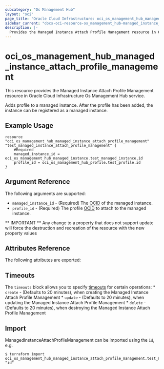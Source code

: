 ```yaml
---
subcategory: "Os Management Hub"
layout: "oci"
page_title: "Oracle Cloud Infrastructure: oci_os_management_hub_managed_instance_attach_profile_management"
sidebar_current: "docs-oci-resource-os_management_hub-managed_instance_attach_profile_management"
description: |-
  Provides the Managed Instance Attach Profile Management resource in Oracle Cloud Infrastructure Os Management Hub service
---
```


# oci_os_management_hub_managed_instance_attach_profile_management
This resource provides the Managed Instance Attach Profile Management resource in Oracle Cloud Infrastructure Os Management Hub service.

Adds profile to a managed instance. After the profile has been added,
the instance can be registered as a managed instance.


## Example Usage

```hcl
resource "oci_os_management_hub_managed_instance_attach_profile_management" "test_managed_instance_attach_profile_management" {
	#Required
	managed_instance_id = oci_os_management_hub_managed_instance.test_managed_instance.id
	profile_id = oci_os_management_hub_profile.test_profile.id
}
```

## Argument Reference

The following arguments are supported:

* `managed_instance_id` - (Required) The [OCID](https://docs.cloud.oracle.com/iaas/Content/General/Concepts/identifiers.htm) of the managed instance.
* `profile_id` - (Required) The profile [OCID](https://docs.cloud.oracle.com/iaas/Content/General/Concepts/identifiers.htm) to attach to the managed instance.


** IMPORTANT **
Any change to a property that does not support update will force the destruction and recreation of the resource with the new property values

## Attributes Reference

The following attributes are exported:


## Timeouts

The `timeouts` block allows you to specify [timeouts](https://registry.terraform.io/providers/oracle/oci/latest/docs/guides/changing_timeouts) for certain operations:
	* `create` - (Defaults to 20 minutes), when creating the Managed Instance Attach Profile Management
	* `update` - (Defaults to 20 minutes), when updating the Managed Instance Attach Profile Management
	* `delete` - (Defaults to 20 minutes), when destroying the Managed Instance Attach Profile Management


## Import

ManagedInstanceAttachProfileManagement can be imported using the `id`, e.g.

```
$ terraform import oci_os_management_hub_managed_instance_attach_profile_management.test_managed_instance_attach_profile_management "id"
```

